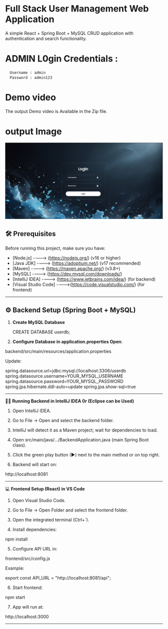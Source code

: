 # Full Stack User Management Web Application

A simple React + Spring Boot + MySQL CRUD application with authentication and search functionality.

# ADMIN L0gin Credentials :
      
      Username : admin
      Password : admin123

# Demo video 
  
  The output Demo video is Available in the Zip file.

# output Image

![output](./Demo%20Output.png)


## 🛠 Prerequisites

Before running this project, make sure you have:

- [Node.js]    ---->        (https://nodejs.org/) (v16 or higher)
- [Java JDK]   ---->        (https://adoptium.net/) (v17 recommended)
- [Maven]      ---->        (https://maven.apache.org/) (v3.8+)
- [MySQL]      ---->        (https://dev.mysql.com/downloads/)
- [IntelliJ IDEA]  ---->    (https://www.jetbrains.com/idea/) (for backend)
- [Visual Studio Code] ---->(https://code.visualstudio.com/) (for frontend)

---

## ⚙️ Backend Setup (Spring Boot + MySQL)

1. **Create MySQL Database**
  
   CREATE DATABASE userdb;

2. **Configure Database in application.properties Open**:

backend/src/main/resources/application.properties

Update:

spring.datasource.url=jdbc:mysql://localhost:3306/userdb
spring.datasource.username=YOUR_MYSQL_USERNAME
spring.datasource.password=YOUR_MYSQL_PASSWORD
spring.jpa.hibernate.ddl-auto=update
spring.jpa.show-sql=true

---

🏃‍♂️ **Running Backend in IntelliJ IDEA 0r (Eclipse can be Used)**

1. Open IntelliJ IDEA.


2. Go to File → Open and select the backend folder.


3. IntelliJ will detect it as a Maven project; wait for dependencies to load.


4. Open src/main/java/.../BackendApplication.java (main Spring Boot class).


5. Click the green play button (▶) next to the main method or on top right.

6. Backend will start on:

http://localhost:8081

---

💻 **Frontend Setup (React) in VS Code**

1. Open Visual Studio Code.


2. Go to File → Open Folder and select the frontend folder.


3. Open the integrated terminal (Ctrl+`).


4. Install dependencies:

npm install


5. Configure API URL in:

frontend/src/config.js

Example:

export const API_URL = "http://localhost:8081/api";


6. Start frontend:

npm start


7. App will run at:

http://localhost:3000

---
